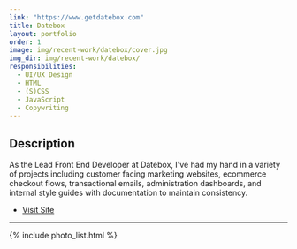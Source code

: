 ```yaml
---
link: "https://www.getdatebox.com"
title: Datebox
layout: portfolio
order: 1
image: img/recent-work/datebox/cover.jpg
img_dir: img/recent-work/datebox/
responsibilities:
  - UI/UX Design
  - HTML
  - (S)CSS
  - JavaScript
  - Copywriting
---
```


## Description

As the Lead Front End Developer at Datebox, I've had my hand in a variety of projects including
customer facing marketing websites, ecommerce checkout flows, transactional emails, administration
dashboards, and internal style guides with documentation to maintain consistency.

- [Visit Site](https://www.getdatebox.com)

---

{% include photo_list.html %}
